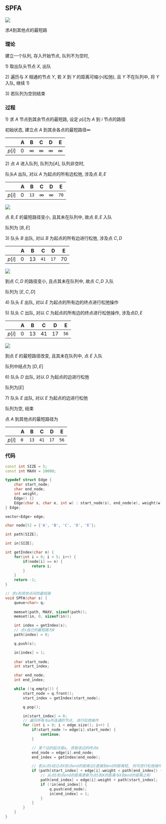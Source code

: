 <!--
 * @Description: 
 * @Version: 1.0
 * @Author: dalao
 * @Email: dalao_li@163.com
 * @Date: 2022-02-13 19:00:24
 * @LastEditors: DaLao
 * @LastEditTime: 2022-09-11 18:18:36
-->


## SPFA


![](https://cdn.hurra.ltd/img/2022-4-4-0152.svg)


求$A$到其他点的最短路



### 理论


建立一个队列, 存入开始节点, 队列不为空时, 

$1)$ 取出队头节点 $X$, 出队

$2)$ 遍历与 $X$ 相通的节点 $Y$, 若 $X$ 到 $Y$ 的距离可缩小(松弛), 且 $Y$ 不在队列中, 将 $Y$ 入队, 继续 $1)$

$3)$ 若队列为空则结束



### 过程


$1)$ 求 $A$ 节点到其余节点的最短路, 设定 $p[i]$为 $A$ 到 $i$ 节点的路径

初始状态, 建立点 $A$ 到其余各点的最短路径$∞$

|        | A   | B   | C   | D   | E   |
| ------ | --- | --- | --- | --- | --- |
| $p[i]$ | $0$ | $∞$ | $∞$ | $∞$ | $∞$ |


$2)$ 点 $A$ 进入队列, 队列为$[A]$, 队列非空时, 

队头$A$ 出队, 对以 $A$ 为起点的所有边松弛, 涉及点 $B, E$

|        | A   | B    | C   | D   | E    |
| ------ | --- | ---- | --- | --- | ---- |
| $p[i]$ | $0$ | `13` | $∞$ | $∞$ | `70` |

![](https://cdn.hurra.ltd/img/2022-4-4-0156.svg)

点 $B, E$ 的最短路径变小, 且其未在队列中, 故点 $B, E$ 入队

队列为 $[B, E]$


$3)$ 队头 $B$ 出队, 对以 $B$ 为起点的所有边进行松弛, 涉及点 $C, D$

|        | A   | B    | C    | D    | E    |
| ------ | --- | ---- | ---- | ---- | ---- |
| $p[i]$ | $0$ | $13$ | `41` | `17` | $70$ |

![](https://cdn.hurra.ltd/img/2022-4-4-0158.svg)

到点 $C, D$ 的路径变小, 且点其未在队列中, 故点 $C, D$ 入队

队列为 $[E, C, D]$


$4)$ 队头 $E$ 出队, 对以 $E$ 为起点的所有边的终点进行松弛操作


$5)$ 队头 $C$ 出队, 对以 $C$ 为起点的所有边的终点进行松弛操作, 涉及点$D, E$

|        | A   | B    | C    | D    | E    |
| ------ | --- | ---- | ---- | ---- | ---- |
| $p[i]$ | $0$ | $13$ | $41$ | $17$ | `56` |

![](https://cdn.hurra.ltd/img/2022-4-4-0159.svg)

到点 $E$ 的最短路径改变, 且其未在队列中, 点 $E$ 入队

队列中结点为 $[D, E]$


$6)$ 队头 $D$ 出队, 对以 $D$ 为起点的边进行松弛

队列为$[E]$


$7)$ 队头 $E$ 出队, 对以 $E$ 为起点的边进行松弛

队列为空, 结束

点 $A$ 到其他点的最短路径为

|        | A   | B    | C    | D    | E    |
| ------ | --- | ---- | ---- | ---- | ---- |
| $p[i]$ | `0` | `13` | `41` | `17` | `56` |



### 代码

```c++
const int SIZE = 5;
const int MAXV = 10000;

typedef struct Edge {
    char start_node;
    char end_node;
    int weight;
    Edge() {}
    Edge(char s, char e, int w) : start_node(s), end_node(e), weight(w) {}
} Edge;

vector<Edge> edge;

char node[5] = {'A', 'B', 'C', 'D', 'E'};

int path[SIZE];

int in[SIZE];

int getIndex(char n) {
    for(int i = 0; i < 5; i++) {
        if(node[i] == n) {
            return i;
        }
    }
    return -1;
}

// 求s到其他点间的最短路
void SPFA(char s) {
    queue<char> q;
    
    memset(path, MAXV, sizeof(path));
    memset(in, 0, sizeof(in));

    int index = getIndex(s);
    // 点s自己的最短路为0
    path[index] = 0;

    q.push(s);

    in[index] = 1;
    
    char start_node;
    int start_index;

    char end_node;
    int end_index;

    while (!q.empty()) {
        start_node = q.front();
        start_index = getIndex(start_node);

        q.pop();

        in[start_index] = 0;
        // 遍历所有与a所连通的节点, 进行松弛操作
        for (int i = 0; i < edge.size(); i++) {
            if(start_node != edge[i].start_node) {
                continue;
            }

            // 某个边的起点是a, 获取该边的终点e
            end_node = edge[i].end_node;
            end_index = getIndex(end_node);

            // 若从点S经过点X到点end的距离比S直接到end的距离短, 则可进行松弛操作
            if (path[start_index] + edge[i].weight < path[end_index]) {
                // 从点S到点end的距离更新为点S到X的距离与X到end的距离之和
                path[end_index] = edge[i].weight + path[start_index];
                if (!in[end_index]) {
                    q.push(end_node);
                    in[end_index] = 1;
                }
            }
        }
    }
}
```